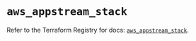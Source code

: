 # `aws_appstream_stack`

Refer to the Terraform Registry for docs: [`aws_appstream_stack`](https://registry.terraform.io/providers/hashicorp/aws/5.88.0/docs/resources/appstream_stack).
